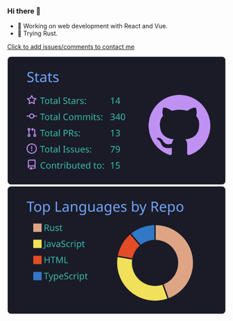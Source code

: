### Hi there 👋


- 🔭 Working on web development with React and Vue.
- 🌱 Trying Rust.


[Click to add issues/comments to contact me](https://github.com/NaturelLee/blogs/issues)


[![](https://raw.githubusercontent.com/naturellee/naturellee/master/profile-summary-card-output/tokyonight/3-stats.svg)](https://github.com/vn7n24fzkq/github-profile-summary-cards)
[![](https://raw.githubusercontent.com/naturellee/naturellee/master/profile-summary-card-output/tokyonight/1-repos-per-language.svg)](https://github.com/vn7n24fzkq/github-profile-summary-cards)



